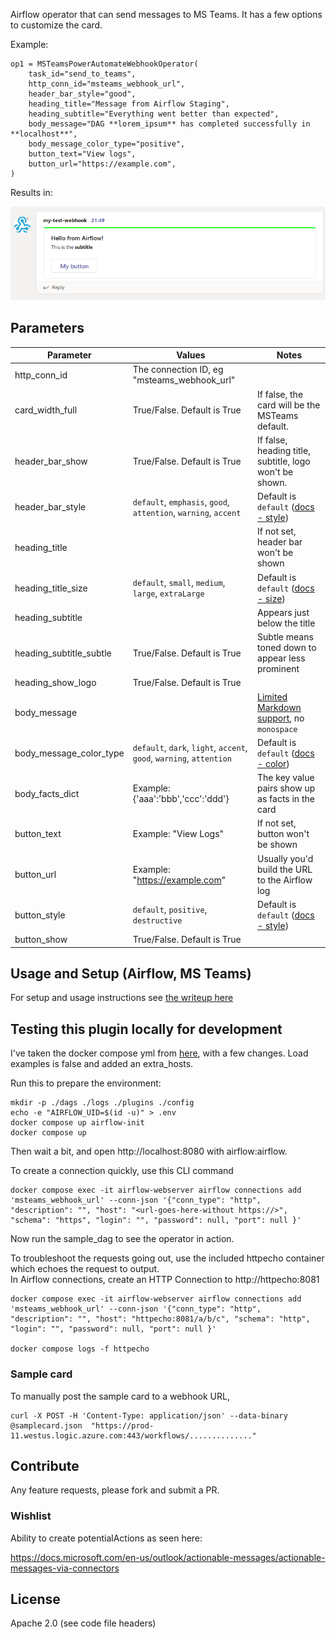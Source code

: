 
Airflow operator that can send messages to MS Teams. It has a few options to customize the card.

Example:

    op1 = MSTeamsPowerAutomateWebhookOperator(
        task_id="send_to_teams",
        http_conn_id="msteams_webhook_url",
        header_bar_style="good",
        heading_title="Message from Airflow Staging",
        heading_subtitle="Everything went better than expected",
        body_message="DAG **lorem_ipsum** has completed successfully in **localhost**",
        body_message_color_type="positive",
        button_text="View logs",
        button_url="https://example.com",
    )


Results in:

![example](example.png)        



## Parameters


| Parameter               | Values                                                               | Notes                                                                                        |
| ----------------------- | -------------------------------------------------------------------- | -------------------------------------------------------------------------------------------- |
| http_conn_id            | The connection ID, eg "msteams_webhook_url"                          |                                                                                              |
| card_width_full         | True/False. Default is True                                          | If false, the card will be the MSTeams default.                                              |
| header_bar_show         | True/False. Default is True                                          | If false, heading title, subtitle, logo won't be shown.                                      |
| header_bar_style        | `default`, `emphasis`, `good`, `attention`, `warning`, `accent`      | Default is `default` ([docs - style](https://adaptivecards.io/explorer/Container.html))      |
| heading_title           |                                                                      | If not set, header bar won't be shown                                                        |
| heading_title_size      | `default`, `small`, `medium`, `large`, `extraLarge`                  | Default is `default` ([docs - size](https://adaptivecards.io/explorer/TextBlock.html))       |
| heading_subtitle        |                                                                      | Appears just below the title                                                                 |
| heading_subtitle_subtle | True/False. Default is True                                          | Subtle means toned down to appear less prominent                                             |
| heading_show_logo       | True/False. Default is True                                          |                                                                                              |
| body_message            |                                                                      | [Limited Markdown support](https://aka.ms/ACTextFeatures), no `monospace`                    |
| body_message_color_type | `default`, `dark`, `light`, `accent`, `good`, `warning`, `attention` | Default is `default` ([docs - color](https://adaptivecards.io/explorer/TextBlock.html))      |
| body_facts_dict         | Example: {'aaa':'bbb','ccc':'ddd'}                                   | The key value pairs show up as facts in the card                                             |
| button_text             | Example: "View Logs"                                                 | If not set, button won't be shown                                                            |
| button_url              | Example: "https://example.com"                                       | Usually you'd build the URL to the Airflow log                                               |
| button_style            | `default`, `positive`, `destructive`                                 | Default is `default` ([docs - style](https://adaptivecards.io/explorer/Action.OpenUrl.html)) |
| button_show             | True/False. Default is True                                          |                                                                                              |





## Usage and Setup (Airflow, MS Teams)

For setup and usage instructions see [the writeup here](https://code.mendhak.com/Airflow-MS-Teams-Operator/)


## Testing this plugin locally for development

I've taken the docker compose yml from [here](https://airflow.apache.org/docs/apache-airflow/stable/howto/docker-compose/index.html), with a few changes. Load examples is false and added an extra_hosts.

Run this to prepare the environment:

```
mkdir -p ./dags ./logs ./plugins ./config
echo -e "AIRFLOW_UID=$(id -u)" > .env
docker compose up airflow-init
docker compose up
```

Then wait a bit, and open http://localhost:8080 with airflow:airflow. 

To create a connection quickly, use this CLI command

```
docker compose exec -it airflow-webserver airflow connections add 'msteams_webhook_url' --conn-json '{"conn_type": "http", "description": "", "host": "<url-goes-here-without https://>", "schema": "https", "login": "", "password": null, "port": null }'
```

Now run the sample_dag to see the operator in action. 


To troubleshoot the requests going out, use the included httpecho container which echoes the request to output.  
In Airflow connections, create an HTTP Connection to http://httpecho:8081 


```
docker compose exec -it airflow-webserver airflow connections add 'msteams_webhook_url' --conn-json '{"conn_type": "http", "description": "", "host": "httpecho:8081/a/b/c", "schema": "http", "login": "", "password": null, "port": null }'

docker compose logs -f httpecho
```

### Sample card

To manually post the sample card to a webhook URL,

```
curl -X POST -H 'Content-Type: application/json' --data-binary @samplecard.json  "https://prod-11.westus.logic.azure.com:443/workflows/.............."
```

## Contribute

Any feature requests, please fork and submit a PR. 

### Wishlist

Ability to create potentialActions as seen here:

https://docs.microsoft.com/en-us/outlook/actionable-messages/actionable-messages-via-connectors

## License

Apache 2.0 (see code file headers) 